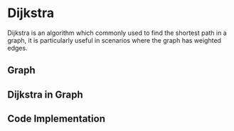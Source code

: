 # Dijkstra

Dijkstra is an algorithm which commonly used to find the shortest path in a graph, it is particularly useful in scenarios where the graph has weighted edges.

## Graph


## Dijkstra in Graph


## Code Implementation
